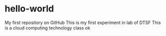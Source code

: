 # hello-world
My first repository on GitHub
This is my first experiment in lab of DTSF
This is a cloud computing technology class
ok

